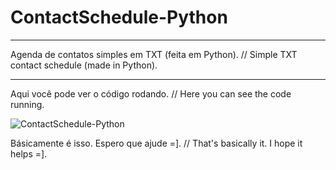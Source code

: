 # ContactSchedule-Python
***
Agenda de contatos simples em TXT (feita em Python). // Simple TXT contact schedule (made in Python).
***
Aqui você pode ver o código rodando. // Here you can see the code running.

![ContactSchedule-Python](https://user-images.githubusercontent.com/74058519/107884355-5b121a80-6ed3-11eb-9b33-0f6133a6f60a.png)

Básicamente é isso. Espero que ajude =]. // That's basically it. I hope it helps =].
